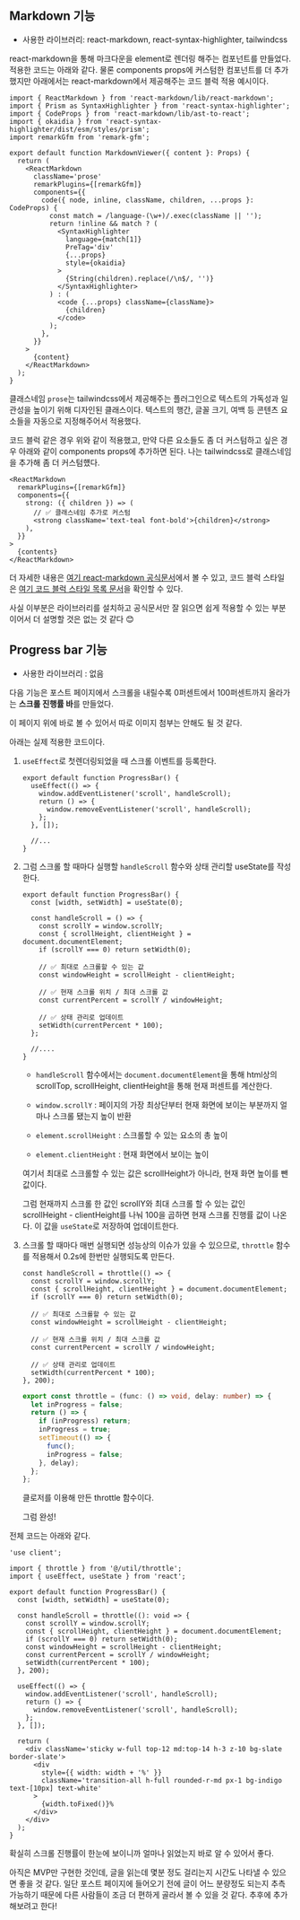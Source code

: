 ## Markdown 기능

- 사용한 라이브러리: react-markdown, react-syntax-highlighter, tailwindcss

react-markdown을 통해 마크다운을 element로 렌더링 해주는 컴포넌트를 만들었다. 적용한 코드는 아래와 같다. 물론 components props에 커스텀한 컴포넌트를 더 추가했지만 아래에서는 react-markdown에서 제공해주는 코드 블럭 적용 예시이다.

```tsx
import { ReactMarkdown } from 'react-markdown/lib/react-markdown';
import { Prism as SyntaxHighlighter } from 'react-syntax-highlighter';
import { CodeProps } from 'react-markdown/lib/ast-to-react';
import { okaidia } from 'react-syntax-highlighter/dist/esm/styles/prism';
import remarkGfm from 'remark-gfm';

export default function MarkdownViewer({ content }: Props) {
  return (
    <ReactMarkdown
      className='prose'
      remarkPlugins={[remarkGfm]}
      components={{
        code({ node, inline, className, children, ...props }: CodeProps) {
          const match = /language-(\w+)/.exec(className || '');
          return !inline && match ? (
            <SyntaxHighlighter
              language={match[1]}
              PreTag='div'
              {...props}
              style={okaidia}
            >
              {String(children).replace(/\n$/, '')}
            </SyntaxHighlighter>
          ) : (
            <code {...props} className={className}>
              {children}
            </code>
          );
        },
      }}
    >
      {content}
    </ReactMarkdown>
  );
}
```

클래스네임 `prose`는 tailwindcss에서 제공해주는 플러그인으로 텍스트의 가독성과 일관성을 높이기 위해 디자인된 클래스이다. 텍스트의 행간, 글꼴 크기, 여백 등 콘텐츠 요소들을 자동으로 지정해주어서 적용했다.

코드 블럭 같은 경우 위와 같이 적용했고, 만약 다른 요소들도 좀 더 커스텀하고 싶은 경우 아래와 같이 components props에 추가하면 된다. 나는 tailwindcss로 클래스네임을 추가해 좀 더 커스텀헀다.

```tsx
<ReactMarkdown
  remarkPlugins={[remarkGfm]}
  components={{
    strong: ({ children }) => (
      // ✅ 클래스네임 추가로 커스텀
      <strong className='text-teal font-bold'>{children}</strong>
    ),
  }}
>
  {contents}
</ReactMarkdown>
```

더 자세한 내용은 [여기 react-markdown 공식문서](https://github.com/remarkjs/react-markdown)에서 볼 수 있고, 코드 블럭 스타일은 [여기 코드 블럭 스타일 목록 문서](https://github.com/react-syntax-highlighter/react-syntax-highlighter/blob/master/AVAILABLE_STYLES_PRISM.MD)을 확인할 수 있다.

사실 이부분은 라이브러리를 설치하고 공식문서만 잘 읽으면 쉽게 적용할 수 있는 부분이어서 더 설명할 것은 없는 것 같다 😊

## Progress bar 기능

- 사용한 라이브러리 : 없음

다음 기능은 포스트 페이지에서 스크롤을 내릴수록 0퍼센트에서 100퍼센트까지 올라가는 **스크롤 진행률 바**를 만들었다.

이 페이지 위에 바로 볼 수 있어서 따로 이미지 첨부는 안해도 될 것 같다.

아래는 실제 적용한 코드이다.

1.  `useEffect`로 첫렌더링되었을 때 스크롤 이벤트를 등록한다.

    ```tsx
    export default function ProgressBar() {
      useEffect(() => {
        window.addEventListener('scroll', handleScroll);
        return () => {
          window.removeEventListener('scroll', handleScroll);
        };
      }, []);

      //...
    }
    ```

2.  그럼 스크롤 할 때마다 실행할 `handleScroll` 함수와 상태 관리할 useState를 작성한다.

    ```tsx
    export default function ProgressBar() {
      const [width, setWidth] = useState(0);

      const handleScroll = () => {
        const scrollY = window.scrollY;
        const { scrollHeight, clientHeight } = document.documentElement;
        if (scrollY === 0) return setWidth(0);

        // ✅ 최대로 스크롤할 수 있는 값
        const windowHeight = scrollHeight - clientHeight;

        // ✅ 현재 스크롤 위치 / 최대 스크롤 값
        const currentPercent = scrollY / windowHeight;

        // ✅ 상태 관리로 업데이트
        setWidth(currentPercent * 100);
      };

      //....
    }
    ```

    - `handleScroll` 함수에서는 `document.documentElement`을 통해 html상의 scrollTop, scrollHeight, clientHeight을 통해 현재 퍼센트를 계산한다.

    - `window.scrollY` : 페이지의 가장 최상단부터 현재 화면에 보이는 부분까지 얼마나 스크롤 됐는지 높이 반환
    - `element.scrollHeight` : 스크롤할 수 있는 요소의 총 높이
    - `element.clientHeight` : 현재 화면에서 보이는 높이

    여기서 최대로 스크롤할 수 있는 값은 scrollHeight가 아니라, 현재 화면 높이를 뺀 값이다.

    그럼 현재까지 스크롤 한 값인 scrollY와 최대 스크롤 할 수 있는 값인 scrollHeight - clientHeight를 나눠 100을 곱하면 현재 스크롤 진행률 값이 나온다. 이 값을 `useState`로 저장하여 업데이트한다.

3.  스크롤 할 때마다 매번 실행되면 성능상의 이슈가 있을 수 있으므로, `throttle` 함수를 적용해서 0.2s에 한번만 실행되도록 만든다.

    ```tsx
    const handleScroll = throttle(() => {
      const scrollY = window.scrollY;
      const { scrollHeight, clientHeight } = document.documentElement;
      if (scrollY === 0) return setWidth(0);

      // ✅ 최대로 스크롤할 수 있는 값
      const windowHeight = scrollHeight - clientHeight;

      // ✅ 현재 스크롤 위치 / 최대 스크롤 값
      const currentPercent = scrollY / windowHeight;

      // ✅ 상태 관리로 업데이트
      setWidth(currentPercent * 100);
    }, 200);
    ```

    ```ts
    export const throttle = (func: () => void, delay: number) => {
      let inProgress = false;
      return () => {
        if (inProgress) return;
        inProgress = true;
        setTimeout(() => {
          func();
          inProgress = false;
        }, delay);
      };
    };
    ```

    클로저를 이용해 만든 throttle 함수이다.

    그럼 완성!

전체 코드는 아래와 같다.

```tsx
'use client';

import { throttle } from '@/util/throttle';
import { useEffect, useState } from 'react';

export default function ProgressBar() {
  const [width, setWidth] = useState(0);

  const handleScroll = throttle((): void => {
    const scrollY = window.scrollY;
    const { scrollHeight, clientHeight } = document.documentElement;
    if (scrollY === 0) return setWidth(0);
    const windowHeight = scrollHeight - clientHeight;
    const currentPercent = scrollY / windowHeight;
    setWidth(currentPercent * 100);
  }, 200);

  useEffect(() => {
    window.addEventListener('scroll', handleScroll);
    return () => {
      window.removeEventListener('scroll', handleScroll);
    };
  }, []);

  return (
    <div className='sticky w-full top-12 md:top-14 h-3 z-10 bg-slate border-slate'>
      <div
        style={{ width: width + '%' }}
        className='transition-all h-full rounded-r-md px-1 bg-indigo text-[10px] text-white'
      >
        {width.toFixed()}%
      </div>
    </div>
  );
}
```

확실히 스크롤 진행률이 한눈에 보이니까 얼마나 읽었는지 바로 알 수 있어서 좋다.

아직은 MVP만 구현한 것인데, 글을 읽는데 몇분 정도 걸리는지 시간도 나타낼 수 있으면 좋을 것 같다. 일단 포스트 페이지에 들어오기 전에 글이 어느 분량정도 되는지 추측 가능하기 때문에 다른 사람들이 조금 더 편하게 골라서 볼 수 있을 것 같다. 추후에 추가해보려고 한다!
